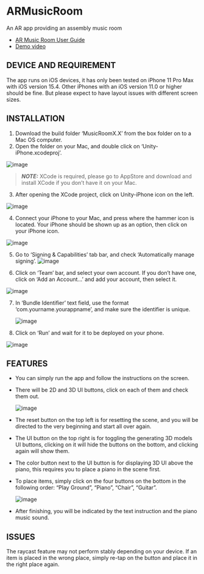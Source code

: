 # ARMusicRoom
 An AR app providing an assembly music room
 
- [AR Music Room User Guide](https://github.com/kuscholar/ARMusicRoom/files/8765509/AR.Music.Room.User.Guide.pdf)
- [Demo video](https://youtu.be/_T7A59LeHN8)


## DEVICE AND REQUIREMENT

The app runs on iOS devices, it has only been tested on iPhone 11 Pro Max with
iOS version 15.4. Other iPhones with an iOS version 11.0 or higher should be fine.
But please expect to have layout issues with different screen sizes.

## INSTALLATION

1. Download the build folder ‘MusicRoomX.X’ from the box folder on to a Mac
    OS computer.
2. Open the folder on your Mac, and double click on ‘Unity-iPhone.xcodeproj’.

![image](https://user-images.githubusercontent.com/61807135/206827357-4d6e4597-388d-49ff-b7c6-b136ce9eadf9.png)

> **_NOTE:_** XCode is required, please go to AppStore and download and install XCode
if you don’t have it on your Mac.

3. After opening the XCode project, click on Unity-iPhone icon on the left.

![image](https://user-images.githubusercontent.com/61807135/206827404-b317694a-d610-4673-9355-6e8a55443bf2.png)


4. Connect your iPhone to your Mac, and press where the hammer icon is
    located. Your iPhone should be shown up as an option, then click on your
    iPhone icon.

![image](https://user-images.githubusercontent.com/61807135/206827415-3c24fc85-fbb1-420e-a4d3-f8110c1f4933.png)

5. Go to ‘Signing & Capabilities’ tab bar, and check ‘Automatically manage
    signing’.
![image](https://user-images.githubusercontent.com/61807135/206827424-8fcb7b6a-a236-45d3-a4db-def68300feea.png)


6. Click on ‘Team’ bar, and select your own account. If you don’t have one,
    click on ‘Add an Account...’ and add your account, then select it.
    
![image](https://user-images.githubusercontent.com/61807135/206827458-e51da4d1-a093-4a5c-af81-7aeba55cff94.png)

7. In ‘Bundle Identifier’ text field, use the format
    ‘com.yourname.yourappname’, and make sure the identifier is unique.
    
    ![image](https://user-images.githubusercontent.com/61807135/206827477-e5f8efa5-2672-4c77-a364-2b2157762efe.png)

8. Click on ‘Run’ and wait for it to be deployed on your phone.

![image](https://user-images.githubusercontent.com/61807135/206827501-5ebef5ce-1346-40f0-8205-91cf9697f11d.png)

## FEATURES

- You can simply run the app and follow the instructions on the screen.
- There will be 2D and 3D UI buttons, click on each of them and check them
    out.
    
    ![image](https://user-images.githubusercontent.com/61807135/206827515-02d912da-ff15-4571-b5cb-bbb5520b8696.png)

- The reset button on the top left is for resetting the scene, and you will be
    directed to the very beginning and start all over again.


- The UI button on the top right is for toggling the generating 3D models UI
    buttons, clicking on it will hide the buttons on the bottom, and clicking again
    will show them.
- The color button next to the UI button is for displaying 3D UI above the piano,
    this requires you to place a piano in the scene first.
- To place items, simply click on the four buttons on the bottom in the
    following order: “Play Ground”, “Piano”, “Chair”, “Guitar”.
    
    ![image](https://user-images.githubusercontent.com/61807135/206827519-089ab227-e71a-4bc4-a5b0-2c3bc59ef54a.png)

- After finishing, you will be indicated by the text instruction and the piano
    music sound.

## ISSUES

The raycast feature may not perform stably depending on your device. If an item is
placed in the wrong place, simply re-tap on the button and place it in the right place
again.


